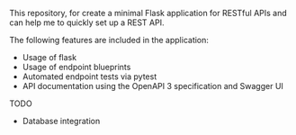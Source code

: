 This repository, for create a minimal Flask application for RESTful APIs and can help me to quickly set up a REST API.

The following features are included in the application:

* Usage of flask
* Usage of endpoint blueprints
* Automated endpoint tests via pytest
* API documentation using the OpenAPI 3 specification and Swagger UI

TODO

* Database integration
